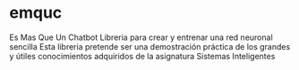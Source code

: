 # emquc
Es Mas Que Un Chatbot
Libreria para crear y entrenar una red neuronal sencilla
Esta libreria pretende ser una demostración práctica de los grandes y útiles conocimientos adquiridos de la asignatura Sistemas Inteligentes
